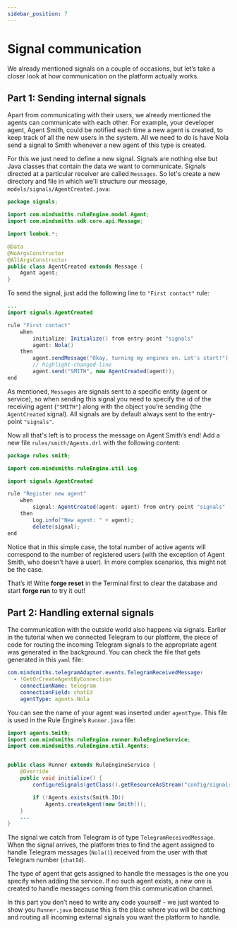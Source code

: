 ```yaml
---
sidebar_position: 7
---
```


# Signal communication

We already mentioned signals on a couple of occasions, but let’s take a closer look at how communication on the platform actually works.

## Part 1: Sending internal signals

Apart from communicating with their users, we already mentioned the agents can communicate with each other.
For example, your developer agent, Agent Smith, could be notified each time a new agent is created, to keep track of all the new users in the system.
All we need to do is have Nola send a signal to Smith whenever a new agent of this type is created. 

For this we just need to define a new signal. Signals are nothing else but Java classes that contain the data we want to communicate.
Signals directed at a particular receiver are called `Messages`.
So let's create a new directory and file in which we'll structure our message, `models/signals/AgentCreated.java`:

```java title="models/signals/AgentCreated.java"
package signals;

import com.mindsmiths.ruleEngine.model.Agent;
import com.mindsmiths.sdk.core.api.Message;

import lombok.*;

@Data
@NoArgsConstructor
@AllArgsConstructor
public class AgentCreated extends Message {
    Agent agent;
}
```

To send the signal, just add the following line to `"First contact"` rule:

```java title="rules/nola/Conversation.drl"
...
import signals.AgentCreated

rule "First contact"
    when
        initialize: Initialize() from entry-point "signals"
        agent: Nola()
    then
        agent.sendMessage("Okay, turning my engines on. Let's start!");
        // highlight-changed-line
        agent.send("SMITH", new AgentCreated(agent));
end
```

As mentioned, `Messages` are signals sent to a specific entity (agent or service), so when sending this signal 
you need to specify the id of the receiving agent (`"SMITH"`) along with the object you’re sending (the `AgentCreated` signal).
All signals are by default always sent to the entry-point `"signals"`.


Now all that's left is to process the message on Agent Smith’s end! Add a new file ```rules/smith/Agents.drl``` with the following content:

```java title="rules/smith/Agents.drl"
package rules.smith;

import com.mindsmiths.ruleEngine.util.Log

import signals.AgentCreated

rule "Register new agent"
    when
        signal: AgentCreated(agent: agent) from entry-point "signals"
    then
        Log.info("New agent: " + agent);
        delete(signal);
end
```

Notice that in this simple case, the total number of active agents will correspond to the number of registered users 
(with the exception of Agent Smith, who doesn’t have a user). In more complex scenarios, this might not be the case.


That’s it! Write **forge reset** in the Terminal first to clear the database and start **forge run** to try it out!

## Part 2: Handling external signals

The communication with the outside world also happens via signals. Earlier in the tutorial when we connected Telegram to our platform, 
the piece of code for routing the incoming Telegram signals to the appropriate agent was generated in the background.
You can check the file that gets generated in this `yaml` file:

```yaml title="services/rule_engine/resources/config/signals.yaml"
com.mindsmiths.telegramAdapter.events.TelegramReceivedMessage:
  - !GetOrCreateAgentByConnection
    connectionName: telegram
    connectionField: chatId
    agentType: agents.Nola
```

You can see the name of your agent was inserted under ```agentType```. This file is used in the Rule Engine’s ```Runner.java``` file:

```java title="models/Runner.java"
import agents.Smith;
import com.mindsmiths.ruleEngine.runner.RuleEngineService;
import com.mindsmiths.ruleEngine.util.Agents;


public class Runner extends RuleEngineService {
    @Override
    public void initialize() {
        configureSignals(getClass().getResourceAsStream("config/signals.yaml"));

        if (!Agents.exists(Smith.ID))
            Agents.createAgent(new Smith());
    }
    ...
}
```
The signal we catch from Telegram is of type ```TelegramReceivedMessage```. 
When the signal arrives, the platform tries to find the agent assigned to handle Telegram messages (`Nola()`) received 
from the user with that Telegram number (`chatId`).

The type of agent that gets assigned to handle the messages is the one you specify when adding the service.
If no such agent exists, a new one is created to handle messages coming from this communication channel.


In this part you don’t need to write any code yourself - we just wanted to show you `Runner.java` because this is the place where you will be catching and routing all incoming external signals you want the platform to handle.

